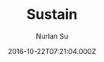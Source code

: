 ---
title: Sustain
github: https://github.com/suyundukov/hugo-sustain
demo: https://demo.nurlan.co/hugo-sustain/
author: Nurlan Su
thumbnail: themes/hugo-sustain.jpg
ssg:
  - Hugo
cms:
  - Markdown
date: 2016-10-22T07:21:04.000Z
description: 🦁 Personal blog theme built with Bootstrap, powered by Hugo.
draft: false
publish_date: '2016-10-22T07:21:04Z'
update_date: '2021-02-13T17:20:29Z'
github_star: 197
github_fork: 123
---